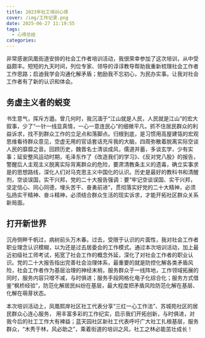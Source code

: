 ```yaml
---
title: 2023年社工培训心得
cover: /img/工作记录.png
date: 2025-06-27 11:19:55
tags:
  - 心得总结
categories:
---
```


非常感谢凤凰街道安排的社会工作者培训活动，我很荣幸参加了这次培训，从中受益颇丰。短短的九天时间，列位专家、领导的谆谆教导帮助我重新梳理社会工作者工作思路；启迪我学会沟通化解矛盾；勉励我不忘初心，为民办实事。让我对社会工作者有了新的认识和体会。

## 务虚主义者的蜕变

书生意气，挥斥方遒。曾几何时，我沉湎于“江山就是人民，人民就是江山”的宏大叙事，少了“一针一线显真情，一心一意连民心”的细微平凡，抓不住居民群众的利益诉求，找不到群众工作的立足点和落脚点。归根到底，是习惯用高屋建瓴的宏观思维看待群众意见，空虚无用的官话套话充斥我的大脑，四周弥散着脱离实际空谈人民的靡靡之音。回顾历史，魏晋名士清谈成风，儒道并蓄，多谈玄学，少有实事；延安整风运动时期，毛泽东作了《改造我们的学习》、《反对党八股》的报告，警醒后人主观主义脱离实际背离群众的危险，要肃清教条主义的遗毒，确立实事求是的思想路线，深化人们对马克思主义中国化的认识。历史是最好的教科书和清醒剂，空谈误国，实干兴邦，党的二十大报告强调：要“牢记空谈误国、实干兴邦，坚定信心、同心同德，埋头苦干、奋勇前进”，贯彻落实好党的二十大精神，必须弘扬实干精神、奋斗精神，必须结合群众生活的现实诉求，才能开拓社区群众关系新局面。

## 打开新世界

沉舟侧畔千帆过，病树前头万木春。过去，受限于认识的片面性，我对社会工作者职业理念认识模糊，以为还是过去居委会的工作模式。通过本次培训活动，加上最近初级社工师考试，拓宽了社会工作的概念外延，深化了对社会工作者的职业认识。党的二十大报告指出完善社会治理体系，最重要的就是防控化解各类矛盾风险，社会工作者作为基层治理的神经末梢，服务群众于一线阵地，工作领域拓展的同时，服务内容只增不减，与时俱进；服务手段网格化电子化综合化；服务方式借鉴“枫桥经验”，防范化解居民纠纷在基层，最大程度把矛盾风险防范化解在基层、化解在萌芽状态。

本次培训活动上，凤凰熙岸社区社工代表分享“三红一心工作法”、苏城苑社区的居民群众心连心服务， 用丰富多彩的工作纪实，启示我们开拓创新，与时俱进，对我今后的社工工作大有裨益；蓝天园社区新社工代表呼吁广大社工扎根基层，服务群众，“木秀于林，风必助之”，乘着街道的培训之风，社工之林必能茁壮成长！
